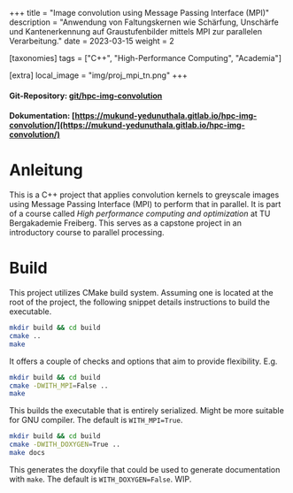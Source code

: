 +++
title = "Image convolution using Message Passing Interface (MPI)"
description = "Anwendung von Faltungskernen wie Schärfung, Unschärfe und Kantenerkennung auf Graustufenbilder mittels MPI zur parallelen Verarbeitung."
date = 2023-03-15
weight = 2

[taxonomies]
tags = ["C++", "High-Performance Computing", "Academia"]

[extra]
local_image = "img/proj_mpi_tn.png"
+++
#### Git-Repository: [git/hpc-img-convolution](https://git.mukund-yedunuthala.de/mukund-yedunuthala/hpc-img-convolution)
#### Dokumentation: [https://mukund-yedunuthala.gitlab.io/hpc-img-convolution/](https://mukund-yedunuthala.gitlab.io/hpc-img-convolution/)

Anleitung
=========

This is a C++ project that applies convolution kernels to greyscale images
using Message Passing Interface (MPI) to perform that in parallel. It is 
part of a course called *High performance computing and optimization* at 
TU Bergakademie Freiberg. This serves as a capstone project in an introductory
course to parallel processing. 

Build
=====

This project utilizes CMake build system. Assuming one is located at the root
of the project, the following snippet details instructions to build the 
executable.

```bash
mkdir build && cd build
cmake ..
make
```

It offers a couple of checks and options that aim to provide flexibility. E.g.

```bash
mkdir build && cd build
cmake -DWITH_MPI=False ..
make
```

This builds the executable that is entirely serialized. Might be more suitable for 
GNU compiler. The default is ``WITH_MPI=True``.

```bash
mkdir build && cd build
cmake -DWITH_DOXYGEN=True ..
make docs
```

This generates the doxyfile that could be used to generate documentation with ``make``.
The default is ``WITH_DOXYGEN=False``. WIP.